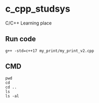 # c_cpp_studsys

C/C++ Learning place

## Run code

```
g++ -std=c++17 my_print/my_print_v2.cpp 
```

## CMD
```
pwd
cd
cd ..
ls
ls -al
```
